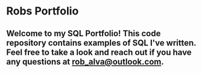 # Robs Portfolio 
## Welcome to my SQL Portfolio! This code repository contains examples of SQL I've written. Feel free to take a look and reach out if you have any questions at rob_alva@outlook.com.
